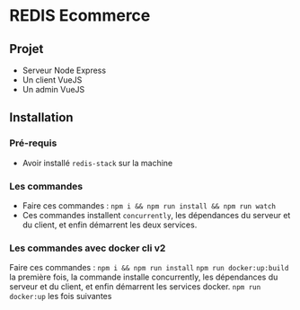 # REDIS Ecommerce

## Projet

-   Serveur Node Express
-   Un client VueJS
-   Un admin VueJS

## Installation

### Pré-requis

-   Avoir installé `redis-stack` sur la machine

### Les commandes

-   Faire ces commandes : `npm i && npm run install && npm run watch`
-   Ces commandes installent `concurrently`, les dépendances du serveur et du client, et enfin démarrent les deux services.

### Les commandes avec docker cli v2

Faire ces commandes : `npm i && npm run install`
`npm run docker:up:build` la première fois, la commande installe concurrently, les dépendances du serveur et du client, et enfin démarrent les services docker.
`npm run docker:up` les fois suivantes
